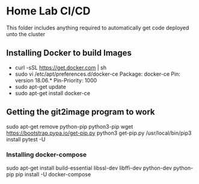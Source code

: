 # Home Lab CI/CD

This folder includes anything required to automatically get code deployed unto the cluster

## Installing Docker to build Images

- curl -sSL https://get.docker.com | sh
- sudo vi /etc/apt/preferences.d/docker-ce
Package: docker-ce
Pin: version 18.06.*
Pin-Priority: 1000
- sudo apt-get update
- sudo apt-get install docker-ce

## Getting the git2image program to work
sudo apt-get remove python-pip python3-pip
wget https://bootstrap.pypa.io/get-pip.py
python3 get-pip.py
/usr/local/bin/pip3 install pytest -U



### Installing docker-compose

sudo apt-get install build-essential libssl-dev libffi-dev python-dev python-pip
pip install -U docker-compose

